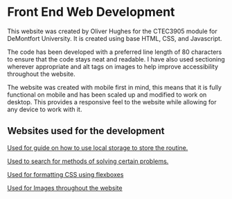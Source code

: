 # Front End Web Development

This website was created by Oliver Hughes for the CTEC3905 module for DeMontfort
University. It is created using base HTML, CSS, and Javascript.

The code has been developed with a preferred line length of 80 characters to
ensure that the code stays neat and readable. I have also used sectioning
wherever appropriate and alt tags on images to help improve accessibility
throughout the website.  

The website was created with mobile first in mind, this means that it is
fully functional on mobile and has been scaled up and modified to work on
desktop. This provides a responsive feel to the website while allowing for any
device to work with it.


## Websites used for the development

[Used for guide on how to use local storage to store the routine.](https://www.w3schools.com)

[Used to search for methods of solving certain problems.](https://www.stackoverflow.com)

[Used for formatting CSS using flexboxes](https://css-tricks.com/)

[Used for Images throughout the website](https://unsplash.com/)
